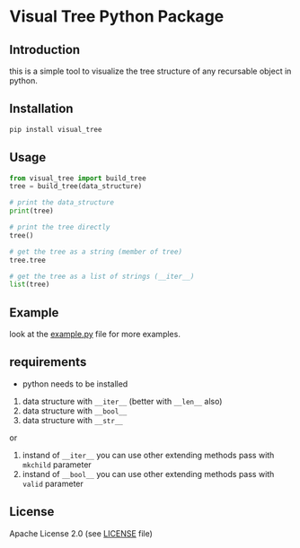 # Visual Tree Python Package

## Introduction

this is a simple tool to visualize the tree structure of any recursable object in python.

## Installation

```bash
pip install visual_tree
```

## Usage

```python
from visual_tree import build_tree
tree = build_tree(data_structure)

# print the data_structure
print(tree)

# print the tree directly
tree()

# get the tree as a string (member of tree)
tree.tree

# get the tree as a list of strings (__iter__)
list(tree)
```

## Example

look at the [example.py](./example.py) file for more examples.

## requirements

- python needs to be installed

1. data structure with `__iter__` (better with `__len__` also)
2. data structure with `__bool__`
3. data structure with `__str__`

or

1. instand of `__iter__` you can use other extending methods pass with `mkchild` parameter
2. instand of `__bool__` you can use other extending methods pass with `valid` parameter

## License

Apache License 2.0 (see [LICENSE](./LICENSE) file)
